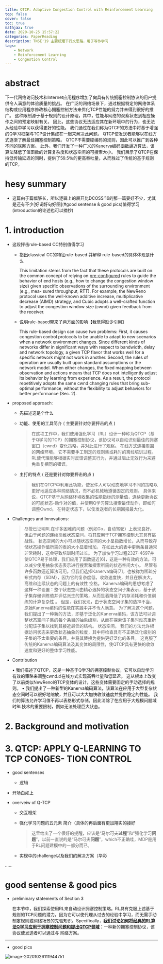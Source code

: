 ```yaml
---
title: QTCP: Adaptive Congestion Control with Reinforcement Learning
top: false
cover: false
toc: true
mathjax: true
date: 2020-10-25 15:57:22
categories: PaperReading
description: TNSE'19 主要梳理下行文思路，用于写作学习
tags:
    - Network
    - Reinforcement Learning
    - Congestion Control
---
```





# abstract

​	下一代网络访问技术和Internet应用程序增加了向具有传统拥塞控制协议的用户提供令人满意的体验质量的挑战。 在广泛的网络场景下，通过根据特定的网络体系结构或应用程序修改核心拥塞控制方法来优化TCP性能的努力并未得到很好的推广。 这种限制源于基于规则的设计原理，其中，性能与网络的观察状态到相应操作之间的预定映射有关。 因此，这些协议无法适应其在新环境中的行为，也无法从经验中学习以获得更好的性能。 我们通过在我们称为QTCP的方法中将基于增强的Q学习框架与TCP设计集成在一起来解决此问题。  QTCP使发送者能够以在线方式逐渐了解最佳拥塞控制策略。  QTCP不需要硬编码的规则，因此可以推广到各种不同的联网方案。 此外，我们开发了一种广义的Kanerva编码函数逼近算法，该算法降低了值函数的计算复杂度和状态空间的可搜索大小。 我们展示了QTCP在保持低传输延迟的同时，提供了59.5％的更高吞吐量，从而胜过了传统的基于规则的TCP。



# hesy summary

* 这篇由于篇幅够长，所以逻辑上的展开比DCOSS'16的那一篇要好不少，尤其是还有不少[好词好句好图](#good sentense & good pics)值得学习(introduction的论述也可以摘抄)



# 1. introduction

* 这段抨击rule-based CC特别值得学习

  * 指出classical CC的特征rule-based 并解释 rule-based的具体体现是什么

    This limitation stems from the fact that these protocols are built on the common concept of relying on <u>pre-configured</u> rules to guide the behavior of end hosts (e.g., how to change the congestion window size) given specific observations of the surrounding environment (e.g., mea- sured throughput, RTT). For example, the NewReno protocol uses the well-known additive increase, multiplicative decrease (AIMD) strategy, and Cubic adopts a well-crafted function to adjust the congestion window size (cwnd) given feedback from the receiver.

  * 说明rule-based带来了两方面的影响【我觉得缺少引用】

    This rule-based design can cause two problems: First, it causes congestion control protocols to be unable to adapt to new scenarios when a network environment changes. Since different kinds of networks differ in significant ways with respect to bandwidth, delay and network topology, a given TCP flavor that works well for a specific network might not work in another. Second, the rules of operation are usually built upon standard assumptions or the network model. When either changes, the fixed mapping between observation and actions means that TCP does not intelligently adjust its behavior by learning from experience. As a result, the protocol repetitively adopts the same cwnd changing rules that bring sub-optimal performance, without the flexibility to adjust behaviors for better performance (Sec. 2).

* proposed approach:

  *  先描述这是个什么

    * 功能、使用的工具简介 ( 主要要针对你要抨击的点 )

      > 在这项工作中，我们使用强化学习（RL）设计一种称为QTCP（基于Q学习的TCP）的拥塞控制协议，该协议可以自动识别最佳的拥塞窗口（cwnd）变化策略，并对此进行了观察。 在线方式连接周围的网络环境。 它不需要手工制定的规则集或耗时的离线培训过程。  RL使代理能够根据实时反馈调整其行为，并通过阻止无效行为来避免重复相同的错误。 

    * 主打的特点 ( 还是要针对你要抨击的点 )

      > 我们在QTCP中利用此功能，使发件人可以动态地学习不同的策略以更好地适应各种网络情况，而不必机械地遵循固定的规则。 具体来说，QTCP基于从网络环境收集的性能指标的测量值，连续更新协议的可能状态-动作对的值，并使用Q学习算法搜索最佳动作，即如何调整Cwnd。 在特定状态下，以使发送者的长期回报最大化。

* Challenges and Innovations: 

  > 尽管已证明RL在许多困难的问题（例如Go，自动驾驶）上表现良好，但由于问题的连续高维状态空间，将其应用于TCP拥塞控制尤其具有挑战性。 状态空间的大小可以随状态空间的大小呈指数增长，从而导致存储状态操作值所需的表的大小显着增加。 在如此大的表中更新条目通常非常耗时，这会导致培训时间过长。 为了加快学习过程2327-4697并使QTCP易于处理，我们应用了函数逼近[6]，这是一种有效的方法，可以减少使用抽象状态表示进行搜索和探索所需的状态空间大小。 尽管有许多函数逼近算法可用，但我们选择Kanerva编码[7]，也被称为稀疏分布式内存（SDM），因为它的复杂度低，收敛速度快，并且在解决大，高维和连续状态的问题上的有效性 空格。  Kanerva编码的思想考虑了这样一种设置：整个状态空间由精心选择的状态空间子集表示，基于该子集存储训练值并评估派生的策略，从而显着降低了内存消耗和价值训练的计算复杂性 。 但是，我们发现，由于状态空间子集的选择不当，原始Kanerva编码的性能在实践中并不令人满意。 为了解决这个问题，我们提出了一种新的方法，即基于泛化的Kanerva编码，该方法可以调整状态空间子集的每个条目的抽象级别，从而在探索该子集时动态重新分配该子集以找到其接近最佳的结构。 状态空间。 我们的方法允许根据访问状态来更改状态抽象的粒度，其中将检查具有不正确泛化级别的子集的不太重要的条目，并将其替换为提供更好泛化的条目。 这克服了传统的Kanerva编码算法及其变体的局限性，使QTCP具有更快的收敛速度和更好的整体学习性能。

* Contribution

  • 我们描述了QTCP，这是一种基于Q学习的拥塞控制协议，它可以自动学习有效的策略来调整cwnd以在线方式实现高吞吐量和低延迟。 这从根本上改变了以前类似NewReno的TCP变体的设计，这些变体需要固定的手动选择的规则。
    • 我们提出了一种新型的Kanerva编码算法，该算法在应用于大型复杂状态空间时可以很好地缩放，并且可以大大加快收敛速度并提供稳定的性能。 我们的算法允许学习值不再以表格形式存储，因此消除了在应用于大规模问题域时RL技术的重要限制，例如无法处理巨大状态。



# 2. Background and motivation



# 3. QTCP: APPLY Q-LEARNING TO TCP CONGES- TION CONTROL

* good sentenses
  *  逻辑

* 开场白如上

* overveiw of Q-TCP

  * 交互框架

  * 强化学习问题的五元素 简介（具体的再后面有更加翔实的接好

    > 这里给出了一个很好的提醒，应该是“马尔可夫**过程**”和“强化学习**问题**”，以前一直说的是“马尔可夫**问题**”，which不正确哇，MDP是用于RL问题建模中的一部分而已。

  * 实现中的challenge以及我们的解决方案（华彩



......



# good sentense & good pics

* preliminary statements of Section 3

  ​	在本节中，我们探索使用RL来自动设计拥塞控制策略。RL具有克服上述基于规则的TCP问题的潜力，因为它可以使代理从过去的经验中学习，而无需手动制定规则或网络场景的先验知识。
  ​	Specifically，**<u>我们讨论如何将经典的RL算法Q学习应用于拥塞控制问题和提出QTCP领域</u>**：一种新的拥塞控制协议，该协议使发送者可以通过与 网络方案。

  

---

* good pics

![image-20201026111944751](https://gitee.com/HesyH/Image-Hosting/raw/master/image4typora/202010/26/111948-47405.png)